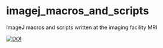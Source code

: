 # imagej_macros_and_scripts
ImageJ macros and scripts written at the imaging facility MRI

[![DOI](https://zenodo.org/badge/148444162.svg)](https://zenodo.org/badge/latestdoi/148444162)
